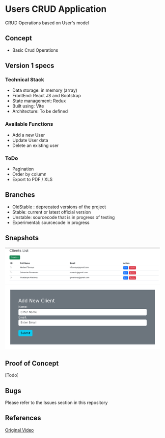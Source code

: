 # Users CRUD Application #

CRUD Operations based on User's model

## Concept ##
- Basic Crud Operations

## Version 1 specs ##

### Technical Stack ###
* Data storage: in memory (array) 
* FrontEnd: React JS and Bootstrap 
* State management: Redux
* Built using: Vite
* Architecture: To be defined 

### Available Functions ###
* Add a new User
* Update User data
* Delete an existing user

### ToDo ###
* Pagination
* Order by column
* Export to PDF / XLS

## Branches ##
* OldStable : deprecated versions of the project
* Stable: current or latest official version
* Unstable: sourcecode that is in progress of testing
* Experimental: sourcecode in progress

## Snapshots ##
![localhost](./snapshots/view.png)
![localhost/create](./snapshots/add.png)

## Proof of Concept ##
[Todo]


## Bugs ##
Please refer to the Issues section in this repository

## References ##
[Original Video](https://youtu.be/DOkSU3yg4vQ?si=7vGRjEvPzWsPC-bJ)
